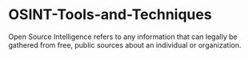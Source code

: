 # OSINT-Tools-and-Techniques
Open Source Intelligence refers to any information that can legally be gathered from free, public sources about an individual or organization. 
